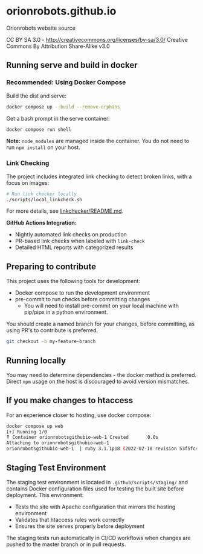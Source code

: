 # orionrobots.github.io

Orionrobots website source

CC BY SA 3.0 - <http://creativecommons.org/licenses/by-sa/3.0/>
Creative Commons By Attribution Share-Alike v3.0

## Running serve and build in docker


### Recommended: Using Docker Compose

Build the dist and serve:
```bash
docker compose up --build --remove-orphans
```

Get a bash prompt in the serve container:
```bash
docker compose run shell
```

**Note:** `node_modules` are managed inside the container. You do not need to run `npm install` on your host.

### Link Checking

The project includes integrated link checking to detect broken links, with a focus on images:

```bash
# Run link checker locally
./scripts/local_linkcheck.sh
```

For more details, see [linkchecker/README.md](linkchecker/README.md).

**GitHub Actions Integration:**
- Nightly automated link checks on production
- PR-based link checks when labeled with `link-check`
- Detailed HTML reports with categorized results

## Preparing to contribute

This project uses the following tools for development:

- Docker compose to run the development environment
- pre-commit to run checks before committing changes
    - You will need to install pre-commit on your local machine with pip/pipx in a python environment.

You should create a named branch for your changes, before committing, as using PR's to contribute is preferred.

```bash
git checkout -b my-feature-branch
```

## Running locally

You may need to determine dependencies - the docker method is preferred. Direct `npm` usage on the host is discouraged to avoid version mismatches.

## If you make changes to htaccess

For an experience closer to hosting, use docker compose:

```bash
docker compose up web
[+] Running 1/0
⠿ Container orionrobotsgithubio-web-1 Created       0.0s
Attaching to orionrobotsgithubio-web-1
orionrobotsgithubio-web-1  | ruby 3.1.1p18 (2022-02-18 revision 53f5fc4236) [x86_64-linux-musl]
```

## Staging Test Environment

The staging test environment is located in `.github/scripts/staging/` and contains Docker configuration files used for testing the built site before deployment. This environment:

- Tests the site with Apache configuration that mirrors the hosting environment
- Validates that htaccess rules work correctly
- Ensures the site serves properly before deployment

The staging tests run automatically in CI/CD workflows when changes are pushed to the master branch or in pull requests.

